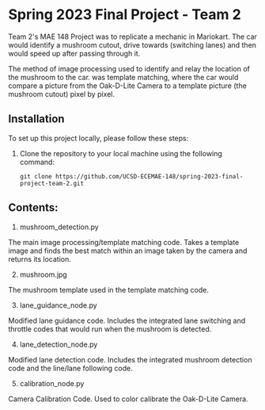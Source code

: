 # Spring 2023 Final Project - Team 2

Team 2's MAE 148 Project was to replicate a mechanic in Mariokart. The car would identify a mushroom cutout, drive towards (switching lanes) and then would speed up after passing through it.

The method of image processing used to identify and relay the location of the mushroom to the car. was template matching, where the car would compare a picture from the Oak-D-Lite Camera to a template picture (the mushroom cutout) pixel by pixel.

## Installation

To set up this project locally, please follow these steps:

1. Clone the repository to your local machine using the following command:
   ```
   git clone https://github.com/UCSD-ECEMAE-148/spring-2023-final-project-team-2.git
   ```

## Contents:

1. mushroom_detection.py

The main image processing/template matching code. Takes a template image and finds the best match within an image taken by the camera and returns  its location.

2. mushroom.jpg
   
The mushroom template used in the template matching code.

3. lane_guidance_node.py

Modified lane guidance code. Includes the integrated lane switching and throttle codes that would run when the mushroom is detected.

4. lane_detection_node.py

Modified lane detection code. Includes the integrated mushroom detection code and the line/lane following code.

5. calibration_node.py

Camera Calibration Code. Used to color calibrate the Oak-D-Lite Camera.


